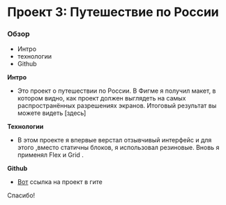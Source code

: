 # Проект 3: Путешествие по России

### Обзор
* Интро
* технологии 
* Github

**Интро**

* Это проект о путешествии по России.
В Фигме я получил макет, в котором видно, как проект должен выглядеть на самых распространённых разрешениях экранов. Итоговый результат вы можете видеть [здесь]

**Технологии**

* В этом проекте я впервые верстал отзывчивый интерфейс и для этого ,вместо статичны блоков, я использовал резиновые. Вновь я применял Flex и Grid .

**Github**

* [Вот](https://github.com/TrigerBOT/russian-travel)  ссылка на проект в гите 

Спасибо!
